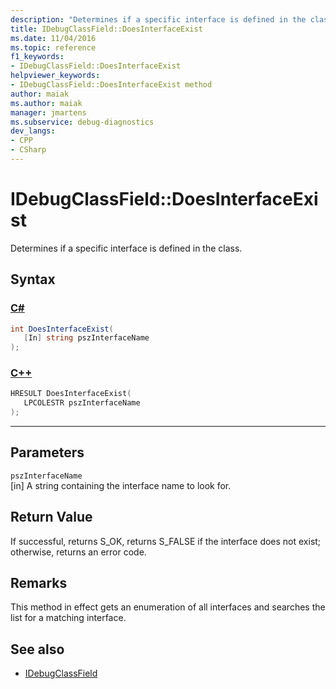 ```yaml
---
description: "Determines if a specific interface is defined in the class."
title: IDebugClassField::DoesInterfaceExist
ms.date: 11/04/2016
ms.topic: reference
f1_keywords:
- IDebugClassField::DoesInterfaceExist
helpviewer_keywords:
- IDebugClassField::DoesInterfaceExist method
author: maiak
ms.author: maiak
manager: jmartens
ms.subservice: debug-diagnostics
dev_langs:
- CPP
- CSharp
---
```

# IDebugClassField::DoesInterfaceExist

Determines if a specific interface is defined in the class.

## Syntax

### [C#](#tab/csharp)
```csharp
int DoesInterfaceExist(
   [In] string pszInterfaceName
);
```
### [C++](#tab/cpp)
```cpp
HRESULT DoesInterfaceExist( 
   LPCOLESTR pszInterfaceName
);
```
---

## Parameters
`pszInterfaceName`\
[in] A string containing the interface name to look for.

## Return Value
 If successful, returns S_OK, returns S_FALSE if the interface does not exist; otherwise, returns an error code.

## Remarks
 This method in effect gets an enumeration of all interfaces and searches the list for a matching interface.

## See also
- [IDebugClassField](../../../extensibility/debugger/reference/idebugclassfield.md)
